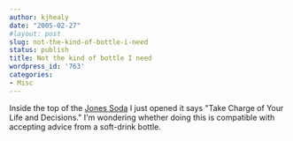 ```yaml
---
author: kjhealy
date: "2005-02-27"
#layout: post
slug: not-the-kind-of-bottle-i-need
status: publish
title: Not the kind of bottle I need
wordpress_id: '763'
categories:
- Misc
---
```


Inside the top of the [Jones Soda](http://www.jonessoda.com/) I just opened it says "Take Charge of Your Life and Decisions." I'm wondering whether doing this is compatible with accepting advice from a soft-drink bottle.
